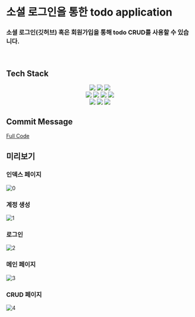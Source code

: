 # 소셜 로그인을 통한 todo application
### 소셜 로그인(깃허브) 혹은 회원가입을 통해 todo CRUD를 사용할 수 있습니다.

<br>

## Tech Stack
<p align="center">
  <img src="https://img.shields.io/badge/Spring%20Boot-6DB33F?style=for-the-badge&logo=Spring%20Boot&logoColor=white">
  <img src="https://img.shields.io/badge/Spring%20Security-6DB33F?style=for-the-badge&logo=Spring%20Security&logoColor=white"> 
  <img src="https://img.shields.io/badge/Hibernate-59666C?style=for-the-badge&logo=Hibernate&logoColor=white"> 
  <br>
  <img src="https://img.shields.io/badge/javascript-F7DF1E?style=for-the-badge&logo=javascript&logoColor=black">
  <img src="https://img.shields.io/badge/react-61DAFB?style=for-the-badge&logo=react&logoColor=black">
  <img src="https://img.shields.io/badge/html-E34F26?style=for-the-badge&logo=html5&logoColor=white">
  <img src="https://img.shields.io/badge/css-1572B6?style=for-the-badge&logo=css3&logoColor=white">
  <br>
  <img src="https://img.shields.io/badge/IntelliJ%20IDEA-000000?style=for-the-badge&logo=IntelliJ%20IDEA&logoColor=white">
  <img src="https://img.shields.io/badge/Visual%20Studio%20Code-007ACC?style=for-the-badge&logo=Visual%20Studio%20Code&logoColor=white">
  <img src="https://img.shields.io/badge/Git-F05032?style=for-the-badge&logo=Git&logoColor=white">
</p>

## Commit Message
[Full Code](https://github.com/parkirae/study/commits/main/React_SpringBoot_AWS)

## 미리보기
### 인덱스 페이지
![0](https://user-images.githubusercontent.com/76719977/205746151-02c07df1-e007-46be-81c7-f35540eebb74.png)
<br>
### 계정 생성
![1](https://user-images.githubusercontent.com/76719977/205746155-0610e3e6-76db-44f9-9cdf-a841a25e99d5.png)
<br>
### 로그인
![2](https://user-images.githubusercontent.com/76719977/205746156-72c1c3ff-9926-4fde-beb7-d9cd51eec446.png)
<br>
### 메인 페이지
![3](https://user-images.githubusercontent.com/76719977/205746157-9963a959-2ab7-4ee2-a408-7f5847bd0ec9.png)
<br>
### CRUD 페이지
![4](https://user-images.githubusercontent.com/76719977/205746159-6408dec1-bacc-4a28-8533-41258789db3f.png)